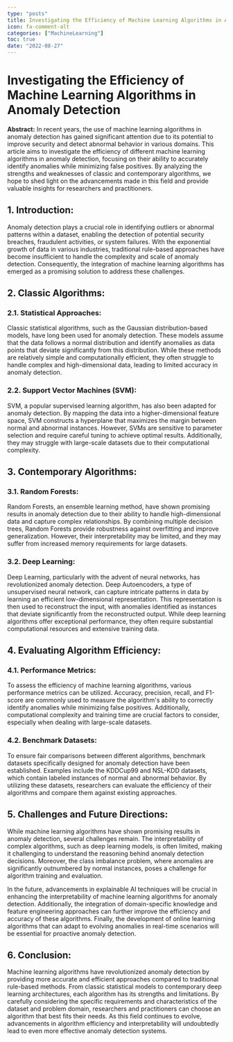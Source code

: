 ```yaml
---
type: "posts"
title: Investigating the Efficiency of Machine Learning Algorithms in Anomaly Detection
icon: fa-comment-alt
categories: ["MachineLearning"]
toc: true
date: "2022-08-27"
---
```




# Investigating the Efficiency of Machine Learning Algorithms in Anomaly Detection

**Abstract:**
In recent years, the use of machine learning algorithms in anomaly detection has gained significant attention due to its potential to improve security and detect abnormal behavior in various domains. This article aims to investigate the efficiency of different machine learning algorithms in anomaly detection, focusing on their ability to accurately identify anomalies while minimizing false positives. By analyzing the strengths and weaknesses of classic and contemporary algorithms, we hope to shed light on the advancements made in this field and provide valuable insights for researchers and practitioners.

## 1. Introduction:
Anomaly detection plays a crucial role in identifying outliers or abnormal patterns within a dataset, enabling the detection of potential security breaches, fraudulent activities, or system failures. With the exponential growth of data in various industries, traditional rule-based approaches have become insufficient to handle the complexity and scale of anomaly detection. Consequently, the integration of machine learning algorithms has emerged as a promising solution to address these challenges.

## 2. Classic Algorithms:
### 2.1. Statistical Approaches:
Classic statistical algorithms, such as the Gaussian distribution-based models, have long been used for anomaly detection. These models assume that the data follows a normal distribution and identify anomalies as data points that deviate significantly from this distribution. While these methods are relatively simple and computationally efficient, they often struggle to handle complex and high-dimensional data, leading to limited accuracy in anomaly detection.

### 2.2. Support Vector Machines (SVM):
SVM, a popular supervised learning algorithm, has also been adapted for anomaly detection. By mapping the data into a higher-dimensional feature space, SVM constructs a hyperplane that maximizes the margin between normal and abnormal instances. However, SVMs are sensitive to parameter selection and require careful tuning to achieve optimal results. Additionally, they may struggle with large-scale datasets due to their computational complexity.

## 3. Contemporary Algorithms:
### 3.1. Random Forests:
Random Forests, an ensemble learning method, have shown promising results in anomaly detection due to their ability to handle high-dimensional data and capture complex relationships. By combining multiple decision trees, Random Forests provide robustness against overfitting and improve generalization. However, their interpretability may be limited, and they may suffer from increased memory requirements for large datasets.

### 3.2. Deep Learning:
Deep Learning, particularly with the advent of neural networks, has revolutionized anomaly detection. Deep Autoencoders, a type of unsupervised neural network, can capture intricate patterns in data by learning an efficient low-dimensional representation. This representation is then used to reconstruct the input, with anomalies identified as instances that deviate significantly from the reconstructed output. While deep learning algorithms offer exceptional performance, they often require substantial computational resources and extensive training data.

## 4. Evaluating Algorithm Efficiency:
### 4.1. Performance Metrics:
To assess the efficiency of machine learning algorithms, various performance metrics can be utilized. Accuracy, precision, recall, and F1-score are commonly used to measure the algorithm's ability to correctly identify anomalies while minimizing false positives. Additionally, computational complexity and training time are crucial factors to consider, especially when dealing with large-scale datasets.

### 4.2. Benchmark Datasets:
To ensure fair comparisons between different algorithms, benchmark datasets specifically designed for anomaly detection have been established. Examples include the KDDCup99 and NSL-KDD datasets, which contain labeled instances of normal and abnormal behavior. By utilizing these datasets, researchers can evaluate the efficiency of their algorithms and compare them against existing approaches.

## 5. Challenges and Future Directions:
While machine learning algorithms have shown promising results in anomaly detection, several challenges remain. The interpretability of complex algorithms, such as deep learning models, is often limited, making it challenging to understand the reasoning behind anomaly detection decisions. Moreover, the class imbalance problem, where anomalies are significantly outnumbered by normal instances, poses a challenge for algorithm training and evaluation.

In the future, advancements in explainable AI techniques will be crucial in enhancing the interpretability of machine learning algorithms for anomaly detection. Additionally, the integration of domain-specific knowledge and feature engineering approaches can further improve the efficiency and accuracy of these algorithms. Finally, the development of online learning algorithms that can adapt to evolving anomalies in real-time scenarios will be essential for proactive anomaly detection.

## 6. Conclusion:
Machine learning algorithms have revolutionized anomaly detection by providing more accurate and efficient approaches compared to traditional rule-based methods. From classic statistical models to contemporary deep learning architectures, each algorithm has its strengths and limitations. By carefully considering the specific requirements and characteristics of the dataset and problem domain, researchers and practitioners can choose an algorithm that best fits their needs. As this field continues to evolve, advancements in algorithm efficiency and interpretability will undoubtedly lead to even more effective anomaly detection systems.